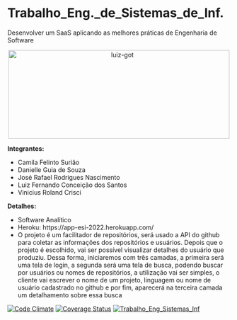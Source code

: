 # Trabalho_Eng._de_Sistemas_de_Inf.
Desenvolver um SaaS aplicando as melhores práticas de Engenharia de Software


<div align="center">
 <img alt="luiz-got" height="200" width="500" src="https://media.giphy.com/media/UehcPssUfgQUM/giphy.gif">
</div>


<b>Integrantes:</b> 

<ul>
 <li>Camila Felinto Surião</li>
 <li>Danielle Guia de Souza</li>
 <li>José Rafael Rodrigues Nascimento</li>
 <li>Luiz Fernando Conceição dos Santos</li>
 <li>Vinicius Roland Crisci</li>
</ul>

<b>Detalhes:</b> 

<ul>
 <li>Software Analítico</li>
 <li>Heroku: https://app-esi-2022.herokuapp.com/ </li>
 <li>O projeto é um facilitador de repositórios, será usado a API do github para coletar as informações dos repositórios e usuários. Depois que o projeto é escolhido, vai ser possível visualizar detalhes do usuário que produziu. Dessa forma, iniciaremos com três camadas, a primeira será uma tela de login, a segunda será uma tela de busca, podendo buscar por usuários ou nomes de repositórios, a utilização vai ser simples, o cliente vai escrever o nome de um projeto, linguagem ou nome de usuário cadastrado no github e por fim, aparecerá na terceira camada um detalhamento sobre essa busca</li>
</ul>


[![Code Climate](https://codeclimate.com/github/LuizFernando4186/Trabalho_Eng_de_Sistemas_de_Inf/badges/gpa.svg)](https://codeclimate.com/github/LuizFernando4186/Trabalho_Eng_de_Sistemas_de_Inf)
[![Coverage Status](https://coveralls.io/repos/github/LuizFernando4186/Trabalho_Eng_de_Sistemas_de_Inf/badge.svg?branch=main)](https://coveralls.io/github/LuizFernando4186/Trabalho_Eng_de_Sistemas_de_Inf?branch=main)
[![Trabalho_Eng_Sistemas_Inf](https://github.com/LuizFernando4186/Trabalho_Eng_de_Sistemas_de_Inf/actions/workflows/main.yml/badge.svg)](https://github.com/LuizFernando4186/Trabalho_Eng_de_Sistemas_de_Inf/actions/workflows/main.yml)
